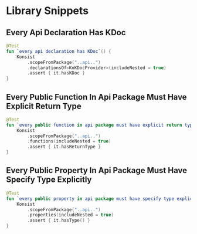# Library Snippets
## Every Api Declaration Has KDoc

```kotlin
@Test
fun `every api declaration has KDoc`() {
    Konsist
        .scopeFromPackage("..api..")
        .declarationsOf<KoKDocProvider>(includeNested = true)
        .assert { it.hasKDoc }
}
```

## Every Public Function In Api Package Must Have Explicit Return Type

```kotlin
@Test
fun `every public function in api package must have explicit return type`() {
    Konsist
        .scopeFromPackage("..api..")
        .functions(includeNested = true)
        .assert { it.hasReturnType }
}
```

## Every Public Property In Api Package Must Have Specify Type Explicitly

```kotlin
@Test
fun `every public property in api package must have specify type explicitly`() {
    Konsist
        .scopeFromPackage("..api..")
        .properties(includeNested = true)
        .assert { it.hasType() }
}
```

